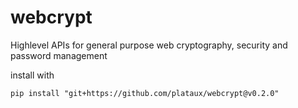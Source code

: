 # webcrypt

Highlevel APIs for general purpose web cryptography,
security and password management


install with

``pip install "git+https://github.com/plataux/webcrypt@v0.2.0"``